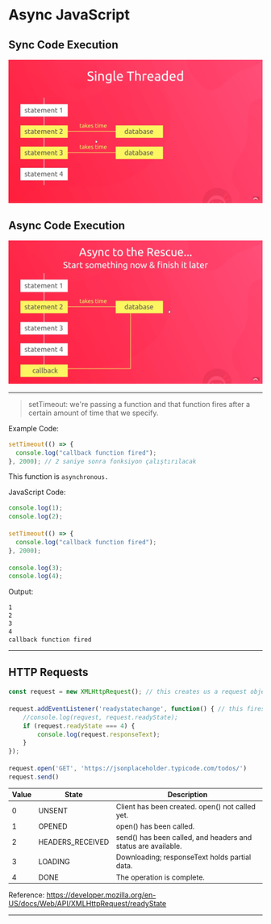 # Async JavaScript

## Sync Code Execution

![Sync Code Execution Photo](note-imgs/Sync.png)

## Async Code Execution

![Async Code Execution Photo](note-imgs/Async.png)

---

> setTimeout: we're passing a function and that function fires after a certain amount of time that we specify.

Example Code:

```js
setTimeout(() => {
  console.log("callback function fired");
}, 2000); // 2 saniye sonra fonksiyon çalıştırılacak
```

This function is `asynchronous.`

JavaScript Code:

```js
console.log(1);
console.log(2);

setTimeout(() => {
  console.log("callback function fired");
}, 2000);

console.log(3);
console.log(4);
```

Output:

```
1
2
3
4
callback function fired
```

---

## HTTP Requests

```js
const request = new XMLHttpRequest(); // this creates us a request object

request.addEventListener('readystatechange', function() { // this fires every time there's a state change
    //console.log(request, request.readyState);
    if (request.readyState === 4) {
        console.log(request.responseText);
    }
}); 

request.open('GET', 'https://jsonplaceholder.typicode.com/todos/')
request.send()
```

| Value | State            | Description                                                   |
| ----- | ---------------- | ------------------------------------------------------------- |
| 0     | UNSENT           | Client has been created. open() not called yet.               |
| 1     | OPENED           | open() has been called.                                       |
| 2     | HEADERS_RECEIVED | send() has been called, and headers and status are available. |
| 3     | LOADING          | Downloading; responseText holds partial data.                 |
| 4     | DONE             | The operation is complete.                                    |

Reference: https://developer.mozilla.org/en-US/docs/Web/API/XMLHttpRequest/readyState

---

